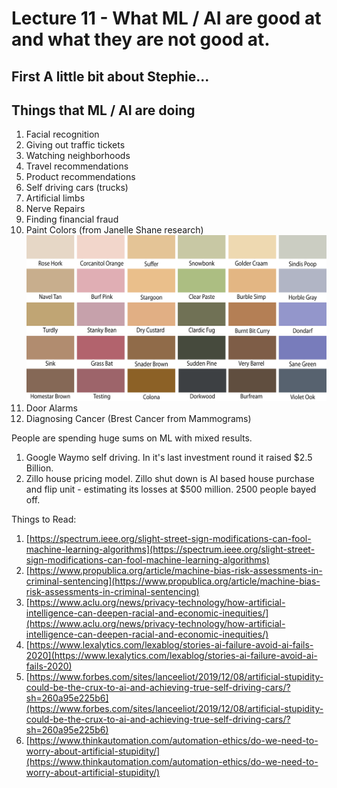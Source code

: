 
<style>
.pagebreak { page-break-before: always; }
.half { height: 200px; }
</style>
<style>
.pagebreak { page-break-before: always; }
.half { height: 200px; }
.markdown-body {
	font-size: 12px;
}
.markdown-body td {
	font-size: 12px;
}
</style>


# Lecture 11 - What ML / AI are good at and what they are not good at.

## First A little bit about Stephie...



## Things that ML / AI are doing

1. Facial recognition
2. Giving out traffic tickets
3. Watching neighborhoods
4. Travel recommendations
5. Product recommendations
6. Self driving cars (trucks)
7. Artificial limbs
8. Nerve Repairs
9. Finding financial fraud
10. Paint Colors (from Janelle Shane research)
<br><img src="paint-colors.png" alt="Paint Colors"><br>
11. Door Alarms
12. Diagnosing Cancer (Brest Cancer from Mammograms)


People are spending huge sums on ML with mixed results.

1. Google Waymo self driving.  In it's last investment round it raised $2.5 Billion.
2. Zillo house pricing model.  Zillo shut down is AI based house purchase and flip unit - estimating its losses at $500 million.
2500 people bayed off.




Things to Read:

1. [https://spectrum.ieee.org/slight-street-sign-modifications-can-fool-machine-learning-algorithms](https://spectrum.ieee.org/slight-street-sign-modifications-can-fool-machine-learning-algorithms)
2. [https://www.propublica.org/article/machine-bias-risk-assessments-in-criminal-sentencing](https://www.propublica.org/article/machine-bias-risk-assessments-in-criminal-sentencing)
3. [https://www.aclu.org/news/privacy-technology/how-artificial-intelligence-can-deepen-racial-and-economic-inequities/](https://www.aclu.org/news/privacy-technology/how-artificial-intelligence-can-deepen-racial-and-economic-inequities/)
4. [https://www.lexalytics.com/lexablog/stories-ai-failure-avoid-ai-fails-2020](https://www.lexalytics.com/lexablog/stories-ai-failure-avoid-ai-fails-2020)
5. [https://www.forbes.com/sites/lanceeliot/2019/12/08/artificial-stupidity-could-be-the-crux-to-ai-and-achieving-true-self-driving-cars/?sh=260a95e225b6](https://www.forbes.com/sites/lanceeliot/2019/12/08/artificial-stupidity-could-be-the-crux-to-ai-and-achieving-true-self-driving-cars/?sh=260a95e225b6)
6. [https://www.thinkautomation.com/automation-ethics/do-we-need-to-worry-about-artificial-stupidity/](https://www.thinkautomation.com/automation-ethics/do-we-need-to-worry-about-artificial-stupidity/)

